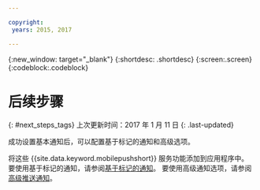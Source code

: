 ```yaml
---

copyright:
 years: 2015, 2017

---
```


{:new_window: target="_blank"}
{:shortdesc: .shortdesc}
{:screen:.screen}
{:codeblock:.codeblock}

# 后续步骤
{: #next_steps_tags}
上次更新时间：2017 年 1 月 11 日
{: .last-updated}

成功设置基本通知后，可以配置基于标记的通知和高级选项。

将这些 {{site.data.keyword.mobilepushshort}} 服务功能添加到应用程序中。
要使用基于标记的通知，请参阅[基于标记的通知](c_tag_basednotifications.html)。
要使用高级通知选项，请参阅[高级推送通知](t_advance_badge_sound_payload.html)。
